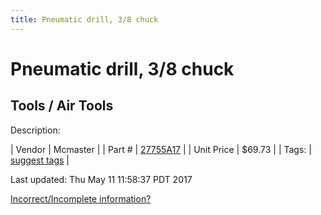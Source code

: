 ```yaml
---
title: Pneumatic drill, 3/8 chuck
---
```


# Pneumatic drill, 3/8 chuck
## Tools / Air Tools
Description: 	 

| Vendor | Mcmaster | 
| Part # | [27755A17](https://www.mcmaster.com/#27755A17) | 
| Unit Price | $69.73 | 
| Tags: | [suggest tags](https://docs.google.com/forms/d/e/1FAIpQLSeWyY8v3RgOty-MyWmh9U0iivNYN_molChYyS-0U-o-kOAv_g/viewform) | 

Last updated: Thu May 11 11:58:37 PDT 2017

 [Incorrect/Incomplete information?](https://docs.google.com/forms/d/e/1FAIpQLSeWyY8v3RgOty-MyWmh9U0iivNYN_molChYyS-0U-o-kOAv_g/viewform)